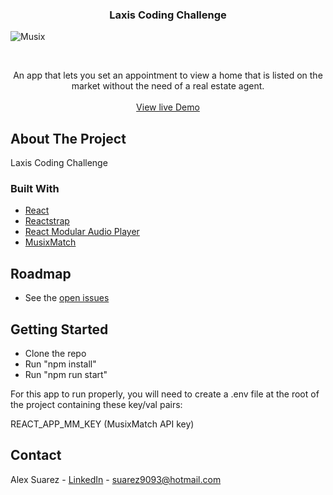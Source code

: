  <h3 align="center">Laxis Coding Challenge</h3>
 
![Musix](gif/demo.gif)

<!-- PROJECT LOGO -->
<br />
<p align="center">
  
  
  <p align="center">
    An app that lets you set an appointment to view a home that is listed on the market without the need of a real estate agent.
    <br />
    <br />
    <a href="https://fathomless-plains-20031.herokuapp.com/">View live Demo</a>
  </p>
</p>

<!-- ABOUT THE PROJECT -->

## About The Project

Laxis Coding Challenge

### Built With

- [React](https://reactjs.org/)
- [Reactstrap](https://reactstrap.github.io/)
- [React Modular Audio Player](https://github.com/retrofuturejosh/react-modular-audio-player)
- [MusixMatch](https://developer.musixmatch.com/)

<!-- ROADMAP -->

## Roadmap

- See the [open issues](https://github.com/suarez9093/music-player/issues)

## Getting Started

- Clone the repo
- Run "npm install"
- Run "npm run start"

For this app to run properly, you will need to create a .env file at the root of the project containing these key/val pairs:

REACT_APP_MM_KEY (MusixMatch API key)

<!-- CONTACT -->
<!-- CONTACT -->

## Contact

Alex Suarez - [LinkedIn](https://www.linkedin.com/in/alexsuarez9093/) - suarez9093@hotmail.com
